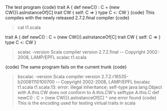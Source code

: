 The test program
{code}
trait A {
  def newC() : C = (new CW{}).asInstanceOf[C]
  trait CW {
    self: C =>
  }
  type C <: CW
}
{code}
This compiles with the newly released 2.7.2.final compiler
{code}
> cat t1.scala 

trait A {
  def newC() : C = (new CW{}).asInstanceOf[C]
  trait CW {
    self: C =>
  }
  type C <: CW
}
> scalac -version
Scala compiler version 2.7.2.final -- Copyright 2002-2008, LAMP/EPFL
> scalac t1.scala 
> 
{code}
The same program fails on the current trunk
{code}
> bscalac -version
Scala compiler version 2.7.2.r16535-b20081110100700 -- Copyright 2002-2008, LAMP/EPFL
> bscalac t1.scala 
t1.scala:13: error: illegal inheritance;
 self-type java.lang.Object with A.this.CW does not conform to A.this.CW's selftype A.this.C
  def newC() : C = (new CW{}).asInstanceOf[C]
                        ^
one error found
{code}
This is the encoding used for testing virtual traits in scala
